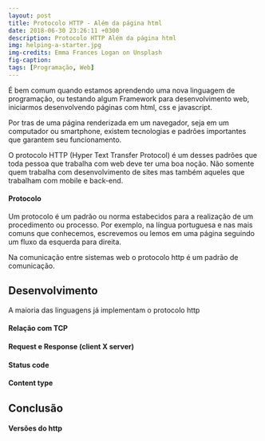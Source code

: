 ```yaml
---
layout: post
title: Protocolo HTTP - Além da página html
date: 2018-06-30 23:26:11 +0300
description: Protocolo HTTP Além da página html
img: helping-a-starter.jpg
img-credits: Emma Frances Logan on Unsplash
fig-caption: 
tags: [Programação, Web]
---
```


É bem comum quando estamos aprendendo uma nova linguagem de programação, ou testando algum Framework para desenvolvimento web, iniciarmos desenvolvendo páginas com html, css e javascript. 

Por tras de uma página renderizada em um navegador, seja em um computador ou smartphone,  existem tecnologias e padrões importantes que garantem seu funcionamento. 
 
O protocolo HTTP (Hyper Text Transfer Protocol) é um desses padrões que toda pessoa que trabalha com web deve ter uma boa noção. Não somente quem trabalha com desenvolvimento de sites mas também aqueles que trabalham com mobile e back-end. 

#### Protocolo

Um protocolo é um padrão ou norma estabecidos para a realização de um procedimento ou processo. Por exemplo, na língua portuguesa e nas mais comuns que conhecemos, escrevemos ou lemos em uma página seguindo um fluxo da esquerda para direita. 

Na comunicação entre sistemas web o protocolo http é um padrão de comunicação.

## Desenvolvimento

A maioria das linguagens já implementam o protocolo http

#### Relação com TCP

#### Request e Response (client X server)

#### Status code

#### Content type

## Conclusão

#### Versões do http